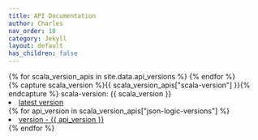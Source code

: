 ```yaml
---
title: API Documentation
author: Charles
nav_order: 10
category: Jekyll
layout: default
has_children: false
---
```

<style>
    .column {
        float: left;
        width: {{ 100.0 | divided_by: site.data.api_versions.size }}%;
    }

    /* Clear floats after the columns */
    .row:after {
        content: "";
        display: table;
        clear: both;
    }
</style>


<div class="row">
    {% for scala_version_apis in site.data.api_versions %}
        <div class="column">
            {% capture scala_version %}{{ scala_version_apis["scala-version"] }}{% endcapture %}
            scala-version: {{ scala_version }}
            <li><a href="scala-{{ scala_version }}/latest/api/index.html"> latest version </a></li>
            {% for api_version in scala_version_apis["json-logic-versions"] %}
                <li>
                    <a href="scala-{{ scala_version }}/{{ api_version }}/api/index.html"> version - {{ api_version }} </a>
                </li>
            {% endfor %}
        </div>
    {% endfor %}
</div>
